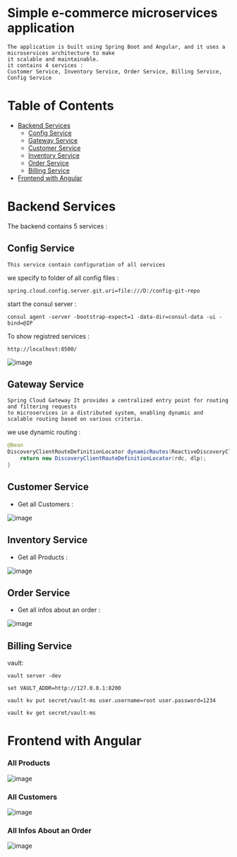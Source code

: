 # Simple e-commerce microservices application

```
The application is built using Spring Boot and Angular, and it uses a microservices architecture to make
it scalable and maintainable.
it contains 4 services :
Customer Service, Inventory Service, Order Service, Billing Service, Config Service
```

# Table of Contents
- [Backend Services](#backend-services)
    - [Config Service](#config-service)
    - [Gateway Service](#gateway-service)
    - [Customer Service](#customer-service)
    - [Inventory Service](#inventory-service)
    - [Order Service](#order-service)
    - [Billing Service](#billing-service)
- [Frontend with Angular](#frontend-with-angular)

# Backend Services

The backend contains 5 services :

## Config Service
`This service contain configuration of all services`

we specify to folder of all config files :

`spring.cloud.config.server.git.uri=file:///D:/config-git-repo`

start the consul server :

`consul agent -server -bootstrap-expect=1 -data-dir=consul-data -ui -bind=@IP`

To show registred services :

`http://localhost:8500/`

![image](https://github.com/el-moudni-hicham/e-commerce-app-simple/assets/85403056/362f0182-ed31-4478-9f87-71efb2d8e5f4)

## Gateway Service

````
Spring Cloud Gateway It provides a centralized entry point for routing and filtering requests
to microservices in a distributed system, enabling dynamic and scalable routing based on various criteria.
````
we use dynamic routing :

```java
@Bean
DiscoveryClientRouteDefinitionLocator dynamicRoutes(ReactiveDiscoveryClient rdc, DiscoveryLocatorProperties dlp){
    return new DiscoveryClientRouteDefinitionLocator(rdc, dlp);
}
```

## Customer Service

* Get all Customers :

![image](https://github.com/el-moudni-hicham/e-commerce-app-simple/assets/85403056/800c75ab-ecdd-484e-86a3-dc196e571330)

## Inventory Service

* Get all Products :

![image](https://github.com/el-moudni-hicham/e-commerce-app-simple/assets/85403056/7b234ff0-eee8-4fff-9b6e-241f835f8c8f)

## Order Service

* Get all infos about an order :

![image](https://github.com/el-moudni-hicham/e-commerce-app-simple/assets/85403056/71e9f90d-9a66-4767-9c67-a1efe72e7e48)

## Billing Service

vault:

`vault server -dev`

`set VAULT_ADDR=http://127.0.0.1:8200`

`vault kv put secret/vault-ms user.username=root user.password=1234`

`vault kv get secret/vault-ms`


# Frontend with Angular
### All Products

![image](https://github.com/el-moudni-hicham/e-commerce-app-simple/assets/85403056/00354d0e-9a36-4267-b9dc-21929a1f1085)

### All Customers 

![image](https://github.com/el-moudni-hicham/e-commerce-app-simple/assets/85403056/72b9be2f-d35f-43a4-a8b6-c06bd335a948)

### All Infos About an Order

![image](https://github.com/el-moudni-hicham/e-commerce-app-simple/assets/85403056/522b9e11-5f41-45d1-a784-113f3e209579)



